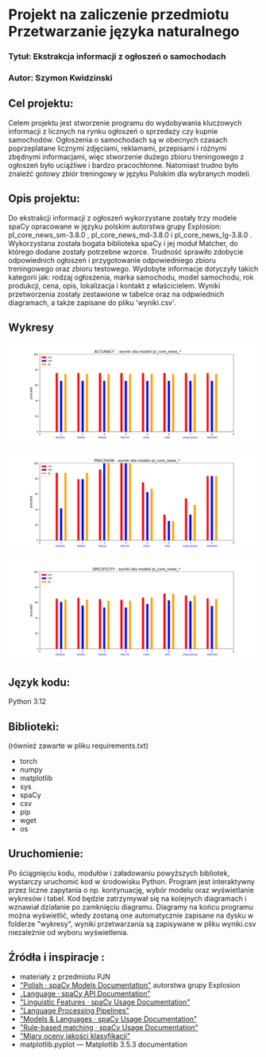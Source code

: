 # Projekt na zaliczenie przedmiotu Przetwarzanie języka naturalnego


### Tytuł: Ekstrakcja informacji z ogłoszeń o samochodach
### Autor: Szymon Kwidzinski

## Cel projektu:
Celem projektu jest stworzenie programu do wydobywania kluczowych informacji z licznych
na rynku ogłoszeń o sprzedaży czy kupnie samochodów. Ogłoszenia o samochodach są 
w obecnych czasach poprzeplatane licznymi zdjęciami, reklamami, przepisami i różnymi
zbędnymi informacjami, więc stworzenie dużego zbioru treningowego z ogłoszeń było 
uciążliwe i bardzo pracochłonne. Natomiast trudno było znaleźć gotowy zbiór
treningowy w języku Polskim dla wybranych modeli.

## Opis projektu:
Do ekstrakcji informacji z ogłoszeń wykorzystane zostały trzy modele spaCy opracowane w języku
polskim autorstwa grupy Explosion: pl_core_news_sm-3.8.0 , pl_core_news_md-3.8.0 i pl_core_news_lg-3.8.0 .
Wykorzystana została bogata biblioteka spaCy i jej moduł Matcher, do którego dodane zostały potrzebne 
wzorce. Trudność sprawiło zdobycie odpowiednich ogłoszeń i przygotowanie odpowiedniego zbioru treningowego
oraz zbioru testowego. Wydobyte informacje dotyczyły takich kategorii jak: rodzaj ogłoszenia, marka 
samochodu, model samochodu, rok produkcji, cena, opis, lokalizacja i kontakt z właścicielem. Wyniki
przetworzenia zostały zestawione w tabelce oraz na odpwiednich diagramach, a także zapisane do pliku 'wyniki.csv'.

## Wykresy

![](wykresy/accuracy.png)

![](wykresy/precision.png)

![](wykresy/specificity.png)

## Język kodu:
Python 3.12

## Biblioteki:
(również zawarte w pliku requirements.txt)
* torch
* numpy
* matplotlib
* sys
* spaCy
* csv
* pip
* wget
* os

## Uruchomienie:
Po ściągnięciu kodu, modułów i załadowaniu powyższych bibliotek, wystarczy
uruchomić kod w środowisku Python. Program jest interaktywny przez liczne 
zapytania o np. kontynuację, wybór modelu oraz wyświetlanie wykresów i tabel. Kod będzie zatrzymywał się
na kolejnych diagramach i wznawiał działanie po zamknięciu diagramu. Diagramy na końcu programu można wyświetlić,
wtedy zostaną one automatycznie zapisane na dysku w folderze "wykresy",
wyniki przetwarzania są zapisywane w pliku wyniki.csv niezależnie od wyboru wyświetlenia.

## Źródła i inspiracje : 
* materiały z przedmiotu PJN
* ["Polish · spaCy Models Documentation"](https://spacy.io/models/pl) autorstwa grupy Explosion
* [„Language · spaCy API Documentation”](https://spacy.io/api/language)
* ["Linguistic Features · spaCy Usage Documentation"]( https://spacy.io/usage/linguistic-features)
* ["Language Processing Pipelines"](https://spacy.io/usage/processing-pipelines)
* ["Models & Languages · spaCy Usage Documentation"](https://spacy.io/usage/models)
* ["Rule-based matching · spaCy Usage Documentation"](https://spacy.io/usage/rule-based-matching)
* ["Miary oceny jakości klasyfikacji"](https://kssk.gitbook.io/msi/1.-klasyfikacja-jako-przyklad-rozpoznawania-wzorcow)
* matplotlib.pyplot — Matplotlib 3.5.3 documentation 
